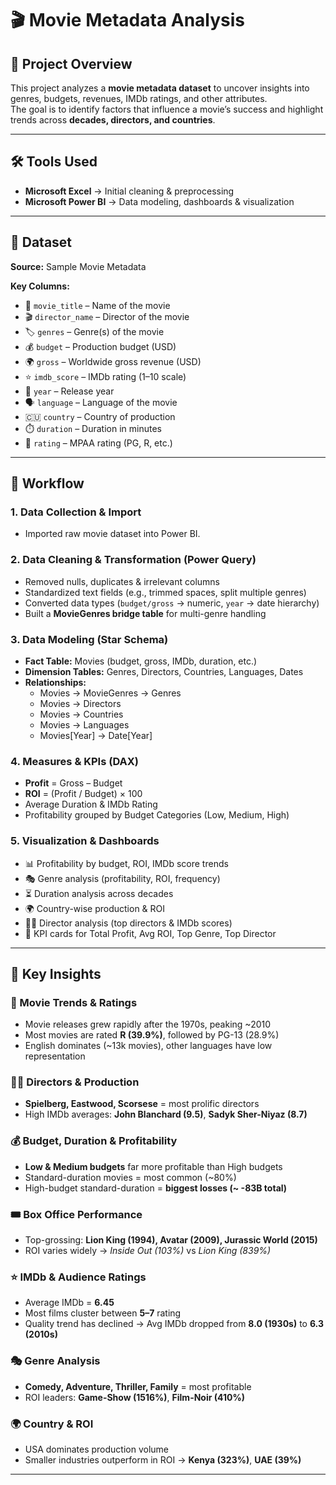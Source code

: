 # 🎬 Movie Metadata Analysis

## 📌 Project Overview
This project analyzes a **movie metadata dataset** to uncover insights into genres, budgets, revenues, IMDb ratings, and other attributes.  
The goal is to identify factors that influence a movie’s success and highlight trends across **decades, directors, and countries**.

---

## 🛠 Tools Used
- **Microsoft Excel** → Initial cleaning & preprocessing  
- **Microsoft Power BI** → Data modeling, dashboards & visualization  

---

## 🎯 Dataset
**Source:** Sample Movie Metadata  

**Key Columns:**
- 🎥 `movie_title` – Name of the movie  
- 🎬 `director_name` – Director of the movie  
- 🏷️ `genres` – Genre(s) of the movie  
- 💰 `budget` – Production budget (USD)  
- 🌍 `gross` – Worldwide gross revenue (USD)  
- ⭐ `imdb_score` – IMDb rating (1–10 scale)  
- 📅 `year` – Release year  
- 🗣️ `language` – Language of the movie  
- 🇨🇺 `country` – Country of production  
- ⏱️ `duration` – Duration in minutes  
- 🔖 `rating` – MPAA rating (PG, R, etc.)  

---

## 🔄 Workflow

### 1. Data Collection & Import
- Imported raw movie dataset into Power BI.

### 2. Data Cleaning & Transformation (Power Query)
- Removed nulls, duplicates & irrelevant columns  
- Standardized text fields (e.g., trimmed spaces, split multiple genres)  
- Converted data types (`budget/gross` → numeric, `year` → date hierarchy)  
- Built a **MovieGenres bridge table** for multi-genre handling  

### 3. Data Modeling (Star Schema)
- **Fact Table:** Movies (budget, gross, IMDb, duration, etc.)  
- **Dimension Tables:** Genres, Directors, Countries, Languages, Dates  
- **Relationships:**
  - Movies → MovieGenres → Genres  
  - Movies → Directors  
  - Movies → Countries  
  - Movies → Languages  
  - Movies[Year] → Date[Year]  

### 4. Measures & KPIs (DAX)
- **Profit** = Gross – Budget  
- **ROI** = (Profit / Budget) × 100  
- Average Duration & IMDb Rating  
- Profitability grouped by Budget Categories (Low, Medium, High)  

### 5. Visualization & Dashboards
- 📊 Profitability by budget, ROI, IMDb score trends  
- 🎭 Genre analysis (profitability, ROI, frequency)  
- ⏳ Duration analysis across decades  
- 🌍 Country-wise production & ROI  
- 👨‍💼 Director analysis (top directors & IMDb scores)  
- 🧾 KPI cards for Total Profit, Avg ROI, Top Genre, Top Director  

---

## 🔑 Key Insights

### 🎥 Movie Trends & Ratings
- Movie releases grew rapidly after the 1970s, peaking ~2010  
- Most movies are rated **R (39.9%)**, followed by PG-13 (28.9%)  
- English dominates (~13k movies), other languages have low representation  

### 👨‍💼 Directors & Production
- **Spielberg, Eastwood, Scorsese** = most prolific directors  
- High IMDb averages: **John Blanchard (9.5)**, **Sadyk Sher-Niyaz (8.7)**  

### 💰 Budget, Duration & Profitability
- **Low & Medium budgets** far more profitable than High budgets  
- Standard-duration movies = most common (~80%)  
- High-budget standard-duration = **biggest losses (~ -83B total)**  

### 🎟️ Box Office Performance
- Top-grossing: **Lion King (1994), Avatar (2009), Jurassic World (2015)**  
- ROI varies widely → *Inside Out (103%)* vs *Lion King (839%)*  

### ⭐ IMDb & Audience Ratings
- Average IMDb = **6.45**  
- Most films cluster between **5–7** rating  
- Quality trend has declined → Avg IMDb dropped from **8.0 (1930s)** to **6.3 (2010s)**  

### 🎭 Genre Analysis
- **Comedy, Adventure, Thriller, Family** = most profitable  
- ROI leaders: **Game-Show (1516%)**, **Film-Noir (410%)**  

### 🌍 Country & ROI
- USA dominates production volume  
- Smaller industries outperform in ROI → **Kenya (323%)**, **UAE (39%)**  

---



